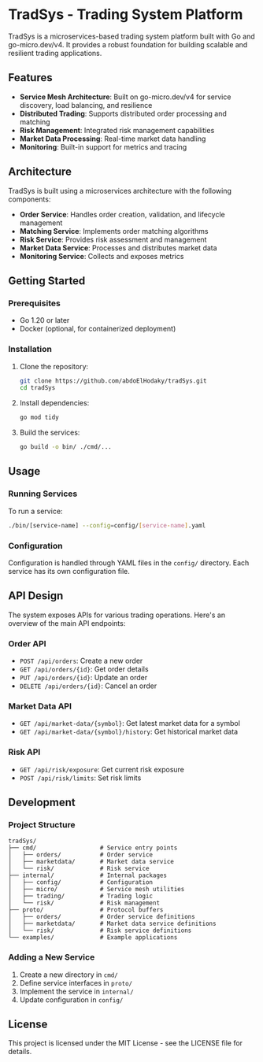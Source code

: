 # TradSys - Trading System Platform

TradSys is a microservices-based trading system platform built with Go and go-micro.dev/v4. It provides a robust foundation for building scalable and resilient trading applications.

## Features

- **Service Mesh Architecture**: Built on go-micro.dev/v4 for service discovery, load balancing, and resilience
- **Distributed Trading**: Supports distributed order processing and matching
- **Risk Management**: Integrated risk management capabilities
- **Market Data Processing**: Real-time market data handling
- **Monitoring**: Built-in support for metrics and tracing

## Architecture

TradSys is built using a microservices architecture with the following components:

- **Order Service**: Handles order creation, validation, and lifecycle management
- **Matching Service**: Implements order matching algorithms
- **Risk Service**: Provides risk assessment and management
- **Market Data Service**: Processes and distributes market data
- **Monitoring Service**: Collects and exposes metrics

## Getting Started

### Prerequisites

- Go 1.20 or later
- Docker (optional, for containerized deployment)

### Installation

1. Clone the repository:
   ```bash
   git clone https://github.com/abdoElHodaky/tradSys.git
   cd tradSys
   ```

2. Install dependencies:
   ```bash
   go mod tidy
   ```

3. Build the services:
   ```bash
   go build -o bin/ ./cmd/...
   ```

## Usage

### Running Services

To run a service:

```bash
./bin/[service-name] --config=config/[service-name].yaml
```

### Configuration

Configuration is handled through YAML files in the `config/` directory. Each service has its own configuration file.

## API Design

The system exposes APIs for various trading operations. Here's an overview of the main API endpoints:

### Order API

- `POST /api/orders`: Create a new order
- `GET /api/orders/{id}`: Get order details
- `PUT /api/orders/{id}`: Update an order
- `DELETE /api/orders/{id}`: Cancel an order

### Market Data API

- `GET /api/market-data/{symbol}`: Get latest market data for a symbol
- `GET /api/market-data/{symbol}/history`: Get historical market data

### Risk API

- `GET /api/risk/exposure`: Get current risk exposure
- `POST /api/risk/limits`: Set risk limits

## Development

### Project Structure

```
tradSys/
├── cmd/                  # Service entry points
│   ├── orders/           # Order service
│   ├── marketdata/       # Market data service
│   └── risk/             # Risk service
├── internal/             # Internal packages
│   ├── config/           # Configuration
│   ├── micro/            # Service mesh utilities
│   ├── trading/          # Trading logic
│   └── risk/             # Risk management
├── proto/                # Protocol buffers
│   ├── orders/           # Order service definitions
│   ├── marketdata/       # Market data service definitions
│   └── risk/             # Risk service definitions
└── examples/             # Example applications
```

### Adding a New Service

1. Create a new directory in `cmd/`
2. Define service interfaces in `proto/`
3. Implement the service in `internal/`
4. Update configuration in `config/`

## License

This project is licensed under the MIT License - see the LICENSE file for details.

